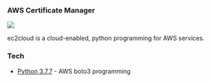 ### AWS Certificate Manager

![](https://s3.ap-south-1.amazonaws.com/ec2cloud.in/images/ec2_watermark.png)

ec2cloud is a cloud-enabled, python programming for AWS services.

### Tech

   * [Python 3.7.7](https://www.python.org/downloads/release/python-377/) - AWS boto3 programming

